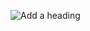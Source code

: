 ![Add a heading](https://user-images.githubusercontent.com/40532644/125567159-d451cceb-b394-41d4-97f5-c63cd1c13de0.png)
